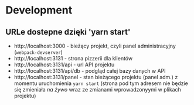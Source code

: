 # Development
 
## URLe dostepne dzięki 'yarn start'

- http://localhost:3000 - bieżący projekt, czyli panel administracyjny (`webpack-devserver`) 
- http://localhost:3131 - strona pizzerii dla klientów 
- http://localhost:3131/api - url API projektu 
- http://localhost:3131/api/db - podgląd całej bazy danych w API 
- http://localhost:3131/panel - stan bieżącego projektu (panel adm.) z momentu uruchomienia `yarn start` (strona pod tym adresem nie będzie się zmieniała *na żywo* wraz ze zmianami wprowadzonyymi w plikach projektu)
